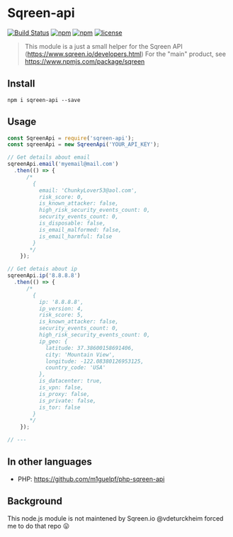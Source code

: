 # Sqreen-api

[![Build Status](https://travis-ci.org/PierrickP/sqreen-api.svg?branch=master)](https://travis-ci.org/PierrickP/sqreen-api) [![npm](https://img.shields.io/npm/dt/sqreen-api.svg)](https://www.npmjs.com/package/sqreen-api) [![npm](https://img.shields.io/npm/v/sqreen-api.svg)](https://www.npmjs.com/package/sqreen-api) [![license](https://img.shields.io/github/license/pierrickp/sqreen-api.svg)](https://github.com/PierrickP/sqreen-api/blob/master/LICENSE.md)

> This module is a just a small helper for the Sqreen API (https://www.sqreen.io/developers.html)
> For the "main" product, see https://www.npmjs.com/package/sqreen

## Install

```shell
npm i sqreen-api --save
```

## Usage

```JavaScript
const SqreenApi = require('sqreen-api');
const sqreenApi = new SqreenApi('YOUR_API_KEY');

// Get details about email
sqreenApi.email('myemail@mail.com')
  .then(() => {
      /*
        {
          email: 'ChunkyLover53@aol.com',
          risk_score: 0,
          is_known_attacker: false,
          high_risk_security_events_count: 0,
          security_events_count: 0,
          is_disposable: false,
          is_email_malformed: false,
          is_email_harmful: false
        }
       */
    });

// Get detais about ip
sqreenApi.ip('8.8.8.8')
  .then(() => {
      /*
        {
          ip: '8.8.8.8',
          ip_version: 4,
          risk_score: 5,
          is_known_attacker: false,
          security_events_count: 0,
          high_risk_security_events_count: 0,
          ip_geo: {
            latitude: 37.38600158691406,
            city: 'Mountain View',
            longitude: -122.08380126953125,
            country_code: 'USA'
          },
          is_datacenter: true,
          is_vpn: false,
          is_proxy: false,
          is_private: false,
          is_tor: false
        }
       */
    });

// ---
```

## In other languages

+ PHP: https://github.com/m1guelpf/php-sqreen-api

## Background

This node.js module is not maintened by Sqreen.io
@vdeturckheim forced me to do that repo :stuck_out_tongue:
